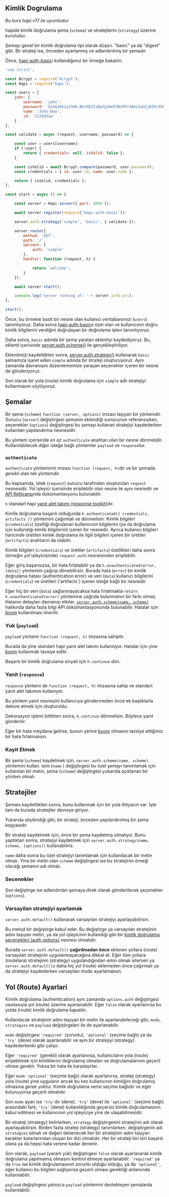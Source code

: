 ## Kimlik Dogrulama

_Bu kurs hapi v17 ile uyumludur_

hapide kimlik doğrulama şema (`schema`) ve stratejilerin (`strategy`) üzerine kuruludur.

Şemayı genel bir kimlik doğrulama tipi olarak düşün. "basic" ya da "digest" gibi. Bir strateji ise, önceden ayarlanmış ve adlandırılmış bir şemadır.

Önce, [hapi-auth-basic](https://github.com/hapijs/hapi-auth-basic)i kullandığımız bir örneğe bakalım:

```javascript
'use strict';

const Bcrypt = require('bcrypt');
const Hapi = require('hapi');

const users = {
    john: {
        username: 'john',
        password: '$2a$10$iqJSHD.BGr0E2IxQwYgJmeP3NvhPrXAeLSaGCj6IR/XU5QtjVu5Tm',   // 'secret'
        name: 'John Doe',
        id: '2133d32a'
    }
};

const validate = async (request, username, password) => {

    const user = users[username];
    if (!user) {
        return { credentials: null, isValid: false };
    }

    const isValid = await Bcrypt.compare(password, user.password);
    const credentials = { id: user.id, name: user.name };

    return { isValid, credentials };
};

const start = async () => {

    const server = Hapi.server({ port: 4000 });

    await server.register(require('hapi-auth-basic'));

    server.auth.strategy('simple', 'basic', { validate });

    server.route({
        method: 'GET',
        path: '/',
        options: {
            auth: 'simple'
        },
        handler: function (request, h) {

            return 'welcome';
        }
    });

    await server.start();

    console.log('server running at: ' + server.info.uri);
};

start();
```

Önce, bu örnekte basit bir nesne olan kullanıcı veritabanımızı (`users`) tanımlıyoruz. Daha sonra [hapi-auth-basic](https://github.com/hapijs/hapi-auth-basic)e özel olan ve kullanıcının doğru kimlik bilgilerini verdiğini doğrulayan bir doğrulama işlevi tanımlıyoruz.

Daha sonra, `basic` adında bir şema yaratan eklentiyi kaydediyoruz. Bu, eklenti içerisinde [server.auth.scheme()](/api#serverauthschemename-scheme) ile gerçekleştiriliyor.

Eklentimizi kaydettikten sonra, [server.auth.strategy()](/api#serverauthstrategyname-scheme-mode-options) kullanarak `basic` şemamıza işaret eden `simple` adında bir strateji oluşturuyoruz. Aynı zamanda davranışını düzenlememize yarayan seçenekler içeren bir nesne de gönderiyoruz.

Son olarak bir yola (route) kimlik doğrulama için `simple` adlı stratejiyi kullanmasını söylüyoruz.

## Şemalar

Bir şema (`scheme`) `function (server, options)` imzası taşıyan bir yöntemdir. Sunucu (`server`) değiştirgesi şemanın eklendiği sunucunun referansıyken, seçenekler (`options`) değiştirgesi bu şemayı kullanan stratejiyi kaydederken kullanılan yapılandırma nesnesidir.

Bu yöntem içerisinde *en az* `authenticate` anahtarı olan bir nesne dönmelidir. Kullanılabilecek diğer isteğe bağlı yöntemler `payload` ve `response`tur.

### `authenticate`

`authenticate` yönteminin imzası `function (request, h)`dir ve bir şemada *gerekli* olan tek yöntemdir.

Bu kapsamda, istek (`request`) sunucu tarafından oluşturulan `request` nesnesidir. Yol işleyici içerisinde erişilebilir olan nesne ile aynı nesnedir ve [API Referansı](/api#request-object)nda dokümantasyonu bulunabilir.

`h` standart hapi [yanıt alet takımı (response toolkit)](https://hapijs.com/api#response-toolkit)dır.

Kimlik doğrulama başarılı olduğunda `h.authenticated({ credentials, artifacts })` yöntemini çağırmalı ve dönmelisin. Kimlik bilgileri (`credentials`) özelliği doğrulanan kullanıcının bilgilerini (ya da doğrulama için kullandığı kimlik bilgilerini) içeren bir nesnedir. Ayrıca kullanıcı bilgileri haricinde üretilen kimlik doğrulama ile ilgili bilgileri içeren bir üretiler (`artifacts`) anahtarın da olabilir.

Kimlik bilgileri (`credentials`) ve üretiler (`artifacts`) özellikleri daha sonra (örneğin yol işleyicisinde) `request.auth` nesnesinden erişilebilir.

Eğer giriş başarısızsa, bir hata fırlatabilir ya da `h.unauthenticated(error, [data])` yöntemini çağırıp dönebilirsin. Burada hata (`error`) bir kimlik doğrulama hatası (authentication error) ve veri (`data`) kullanıcı bilgilerini (`credentials`) ve üretileri ('artifacts`) içeren isteğe bağlı bir nesnedir.

Eğer hiç bir veri (`data`) sağlanmayacaksa hata fırlatmakla `return h.unauthenticated(error)` yöntemine çağrıda bulunmanın bir farkı olmaz. Hatanın detayları davranışı etkiler. [`server.auth.scheme(name, scheme)`](https://hapijs.com/api#-serverauthschemename-scheme) hakkında daha fazla bilgi API dokümantasyonunda bulunabilir. Hatalar için [boom](https://github.com/hapijs/boom) kullanılması önerilir.

### Yuk (`payload`)

`payload` yöntemi `function (request, h)` imzasına sahiptir.

Burada da yine standart hapi yanıt alet takımı kullanılıyor. Hatalar için yine [boom](https://github.com/hapijs/boom) kullanmak tavsiye edilir.

Başarılı bir kimlik doğrulama sinyali için `h.continue` dön.

### Yanit (`response`)

`response` yöntemi de `function (request, h)` imzasına sahip ve standart yanıt alet takımını kullanıyor.

Bu yöntem yanıt nesnesini kullanıcıya göndermeden önce ek başlıklarla dekore etmek için oluşturuldu.

Dekorasyon işlemi bittikten sonra, `h.continue` dönmelisin. Böylece yanıt gönderilir.

Eğer bir hata meydana gelirse, bunun yerine [boom](https://github.com/hapijs/boom) olmasını tavsiye ettiğimiz bir hata fırlatmalısın.

### Kayit Etmek

Bir şema (`scheme`) kaydetmek için, `server.auth.scheme(name, scheme)` yöntemini kullan. isim (`name` ) değiştirgesi bu özel şemayı tanımlamak için kullanılan bir metin, şema (`scheme`) değiştirgesi yukarıda açıklanan bir yöntem olmalı.

## Stratejiler

Şemanı kaydettikten sonra, bunu kullanmak için bir yola ihtiyacın var. İşte tam da burada stratejiler devreye giriyor.

Yukarıda söylendiği gibi, bir strateji; önceden yapılandırılmış bir şema kopyasıdır.

Bir strateji kaydetmek için, önce bir şema kaydetmiş olmalıyız. Bunu yaptıktan sonra, stratejiyi kaydetmek için `server.auth.strategy(name, scheme, [options])` kullanabiliriz.

`name` daha sonra bu özel stratejiyi tanımlamak için kullanılacak bir metin olmalı. Yine bir metin olan `scheme` değiştirgesi ise bu stratejinin örneği olacağı şemanın adı olmalı.

### Secenekler

Son değiştirge ise adlandırılan şemaya direk olarak gönderilecek şeçenekler (`options`).

### Varsayilan stratejiyi ayarlamak

`server.auth.default()` kullanarak varsayılan stratejiyi ayarlayabilirsin.

Bu metod bir değiştirge kabul eder. Bu değiştirge ya varsayılan stratejinin adını taşıyan metin, ya da yol işleyicinin kullandığı gibi bir [kimlik doğrulama seçenekleri (auth options)](#yol-route-ayarları) nesnesi olmalıdır.

Burada `server.auth.default()` **çağırılmadan önce** eklenen yollara (route) varsayılan stratejinin uygulanmayacağına dikkat et. Eğer tüm yollara (routelara) stratejinin (strategy) uygulandığından emin olmak istersen ya `server.auth.default()`u daha hiç yol (route) eklemeden önce çağırmalı ya da stratejiyi kaydederken varsayılan modu ayarlamalısın.

## Yol (Route) Ayarlari

Kimlik doğrulama (authentication) aynı zamanda `options.auth` değiştirgesi vasıtasıyla yol (route) üzerine ayarlanabilir. Eğer `false` olarak ayarlanırsa bu yolda (route) kimlik doğrulama kapatılır.

Kullanılacak stratejinin adını taşıyan bir metin ile ayarlanabileceği gibi, `mode`, `strategies` ve `payload` değiştirgeleri ile de ayarlanabilir.

`mode` değiştirgesi `'required'` (zorunlu), `'optional'` (seçime bağlı) ya da `'try'` (dene) olarak ayarlanabilir ve aynı bir stratejiyi (strategy) kaydederkenki gibi çalışır.

Eğer `'required'` (gerekli) olarak ayarlanırsa, kullanıcıların yola (route) erişebilmek için kimliklerini doğrulamış olmaları ve doğrulamalarının geçerli olması gerekir. Yoksa bir hata ile karşılaşırlar.

Eğer `mode` `'optional'` (seçime bağlı) olarak ayarlanırsa, strateji (strategy) yola (route) yine uygulanır ancak bu kez kullanıcının kimliğini doğrulamış olmasına *gerek yok*tur. Kimlik doğrulama verisi seçime bağlıdır ve eğer bulunuyorsa geçerli olmalıdır.

Son `mode` ayarı ise `'try'`dır (dene). `'try'` (dene) ile `'optional'` (seçime bağlı) arasındaki fark, `'try'` (dene) kullanıldığında geçersiz kimlik doğrulamasının kabul edilmesi ve kullanıcının yol işleyiciye yine de ulaşabilmesidir.

Bir strateji (strategy) belirlerken, `strategy` değiştirgesini stratejinin adı olarak ayarlayabilirsin. Birden fazla strateji (strategy) tanımlarken, değiştirgenin adı `strategies` olmalı ve değeri denenecek her bir stratejinin adını taşıyan karakter katarlarından oluşan bir dizi olmalıdır. Her bir strateji biri biri başarılı olana ya da hepsi hata verene kadar denenir.

Son olarak, `payload` (yararlı yük) değiştirgesi `false` olarak ayarlanarak kimlik doğrulama yapılmamış olmasını kontrol etmeye ayarlanabilir. `'required'` ya da `true` ise kimlik doğrulamasının *zorunlu olduğu* olduğu, ya da `'optional'`, eğer kullanıcı bu bilgileri sağlıyorsa geçerli olması gerektiği anlamında kullanılabilir.

`payload` değiştirgesi yalnızca `payload` yöntemini destekleyen şemalarda kullanılabilir.
